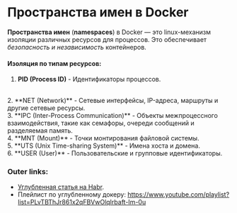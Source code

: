  

# Пространства имен в Docker

**Пространства имен** (**namespaces**) в Docker — это linux-механизм изоляции различных ресурсов для процессов. 
Это обеспечивает *безопасность и независимость* контейнеров.

#### Изоляция по типам ресурсов:
1. **PID (Process ID)** - Идентификаторы процессов.
<br>
2. **NET (Network)** - Сетевые интерфейсы, IP-адреса, маршруты и другие сетевые ресурсы.
<br>
3. **IPC (Inter-Process Communication)** - Объекты межпроцессного взаимодействия, такие как семафоры, очереди сообщений и разделяемая память.
<br>
4. **MNT (Mount)** - Точки монтирования файловой системы.
<br>
5. **UTS (Unix Time-sharing System)** - Имена хоста и домена.
 <br>
6. **USER (User)** - Пользовательские и групповые идентификаторы.

### Outer links:
- [Углубленная статья на Habr](https://habr.com/ru/companies/ruvds/articles/592057/).
- Плейлист по углубленному докеру: https://www.youtube.com/playlist?list=PLvTBThJr861x2qFBVwOlqIrbaft-Im-0u